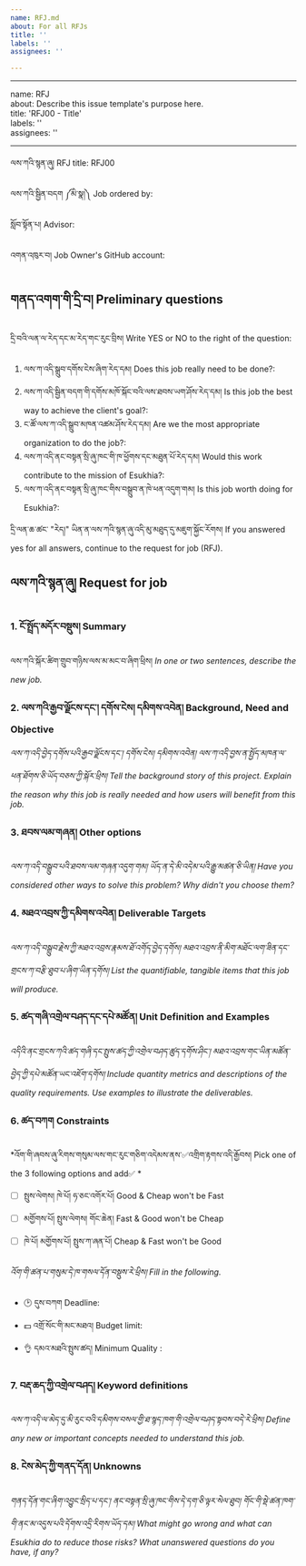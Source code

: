 ```yaml
---
name: RFJ.md
about: For all RFJs
title: ''
labels: ''
assignees: ''

---
```


---

name: RFJ  
about: Describe this issue template's purpose here.  
title: 'RFJ00 - Title'  
labels: ''  
assignees: ''

---

ལས་ཀའི་སྙན་ཞུ། RFJ title: RFJ00

ལས་ཀའི་སྦྱིན་བདག ༼མི་སྣ།༽ Job ordered by:

སློབ་སྟོན་པ། Advisor:

འགན་འཁུར་བ། Job Owner's GitHub account: 

## གནད་འགག་གི་དྲི་བ།  Preliminary questions 

དྲི་བའི་ལན་ལ་རེད་དང་མ་རེད་གང་རུང་བྲིས། Write YES or NO to the right of the question:

1. ལས་ཀ་འདི་སྒྲུབ་དགོས་ངེས་ཞིག་རེད་དམ། Does this job really need to be done?: 
2. ལས་ཀ་འདི་སྦྱིན་བདག་གི་དགོས་མཁོ་སྐོང་བའི་ལས་ཐབས་ཡག་ཤོས་རེད་དམ། Is this job the best way to achieve the client's goal?: 
3. ང་ཚོ་ལས་ཀ་འདི་སྒྲུབ་མཁན་འཚམ་ཤོས་རེད་དམ། Are we the most appropriate organization to do the job?: 
4. ལས་ཀ་འདི་ནང་བསྟན་སྲི་ཞུ་ཁང་གི་ཁ་ཕྱོགས་དང་མཐུན་པོ་རེད་དམ། Would this work contribute to the mission of Esukhia?: 
5. ལས་ཀ་འདི་ནང་བསྟན་སྲི་ཞུ་ཁང་གིས་བསྒྲུབ་ན་ཁེ་ཕན་འདུག་གམ། Is this job worth doing for Esukhia?: 

དྲི་ལན་ཆ་ཚང་ "རེད།" ཡིན་ན་ལས་ཀའི་སྙན་ཞུ་འདི་མུ་མཐུད་དུ་མཇུག་སྐྱོང་རོགས། If you answered yes for all answers, continue to the request for job (RFJ).

## ལས་ཀའི་སྙན་ཞུ། Request for job 

### 1. ངོ་སྤྲོད་མདོར་བསྡུས། Summary 
ལས་ཀའི་སྐོར་ཚིག་གྲུབ་གཉིས་ལས་མ་མང་བ་ཞིག་ཕྲིས། _In one or two sentences, describe the new job._

### 2. ལས་ཀའི་རྒྱབ་ལྗོངས་དང་། དགོས་ངེས། དམིགས་འབེན།  Background, Need and Objective 
_ལས་ཀ་འདི་བྱེད་དགོས་པའི་རྒྱབ་ལྗོངས་དང་། དགོས་ངེས། དམིགས་འབེན། ལས་ཀ་འདི་བྱས་ན་སྤྱོད་མཁན་ལ་ཕན་ཐོགས་ཅི་ཡོད་བཅས་ཀྱི་སྐོར་ཕྲིས། Tell the background story of this project. Explain the reason why this job is really needed and how users will benefit from this job._

### 3. ཐབས་ལམ་གཞན། Other options 
_ལས་ཀ་འདི་བསྒྲུབ་པའི་ཐབས་ལམ་གཞན་འདུག་གམ། ཡོད་ན་དེ་མི་འདེམ་པའི་རྒྱུ་མཚན་ཅི་ཡིན། Have you considered other ways to solve this problem? Why didn't you choose them?_

### 4. མཐའ་འབྲས་ཀྱི་དམིགས་འབེན། Deliverable Targets 
_ལས་ཀ་འདི་བསྒྲུབ་རྗེས་ཀྱི་མཐའ་འབྲས་རྣམས་ཐོ་འགོད་བྱེད་དགོས། མཐའ་འབྲས་ནི་མིག་མཐོང་ལག་ཟིན་དང་གྲངས་ཀ་བརྩི་ཐུབ་པ་ཞིག་ཡིན་དགོས། List the quantifiable, tangible items that this job will produce._

### 5. ཚད་གཞི་འགྲེལ་བཤད་དང་དཔེ་མཚོན། Unit Definition and Examples
_འདིའི་ནང་གྲངས་ཀའི་ཚད་གཞི་དང་སྤུས་ཚད་ཀྱི་འགྲེལ་བཤད་ཚུད་དགོས་ཤིང་། མཐའ་འབྲས་གང་ཡིན་མཚོན་བྱེད་ཀྱི་དཔེ་མཚོན་ཡང་འཇོག་དགོས། Include quantity metrics and descriptions of the quality requirements. Use examples to illustrate the deliverables._

### 6. ཚད་བཀག Constraints 
*འོག་གི་ཞབས་ཞུ་རིགས་གསུམ་ལས་གང་རུང་གཅིག་འདེམས་ནས་✅འགྲིག་རྟགས་འདི་རྒྱོབས། Pick one of the 3 following options and add✅ * 

- [ ] སྤུས་ལེགས། ཁེ་པོ། ཧ་ཅང་འགོར་པོ། Good & Cheap won't be Fast 
- [ ] མགྱོགས་པོ། སྤུས་ལེགས། གོང་ཆེན། Fast & Good won't be Cheap 
- [ ] ཁེ་པོ། མགྱོགས་པོ། སྤུས་ཀ་ཞན་པོ། Cheap & Fast won't be Good 

*འོག་གི་ཚན་པ་གསུམ་དེ་ཁ་གསལ་དོན་བསྡུས་རེ་ཕྲིས། Fill in the following.*

- 🕑 དུས་བཀག Deadline: 
- 💵 འགྲོ་སོང་གི་མང་མཐའ། Budget limit: 
- 👌 དམའ་མཐའི་སྤུས་ཚད། Minimum Quality : 

### 7. བརྡ་ཆད་ཀྱི་འགྲེལ་བཤད། Keyword definitions
*ལས་ཀ་འདི་ལ་མེད་དུ་མི་རུང་བའི་དམིགས་བསལ་གྱི་ཐ་སྙད་ཁག་གི་འགྲེལ་བཤད་སྟབས་བདེ་རེ་ཕྲིས། Define any new or important concepts needed to understand this job.*

### 8. ངེས་མེད་ཀྱི་གནད་དོན། Unknowns 
*གནད་དོན་གང་ཞིག་འབྱུང་སྲིད་པ་དང་། ནང་བསྟན་སྲི་ཞུ་ཁང་གིས་དེ་དག་ཅི་ལྟར་སེལ་ཐུབ། གོང་གི་སྡེ་ཚན་ཁག་གི་ནང་མ་འདུས་པའི་དོགས་འདྲི་རིགས་ཡོད་དམ། What might go wrong and what can Esukhia do to reduce those risks? What unanswered questions do you have, if any?*
